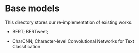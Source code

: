 # Base models

This directory stores our re-implementation of existing works. 

- BERT; BERTweet;

- CharCNN; Character-level Convolutional Networks for Text
Classification

